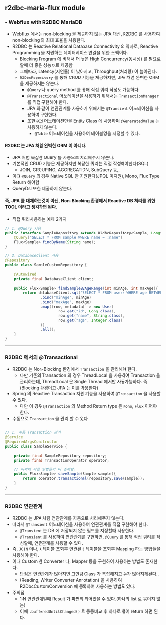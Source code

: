 ## r2dbc-maria-flux module

### - Webflux with R2DBC MariaDB
- Webflux 에서는 non-blocking 을 제공하지 않는 JPA 대신, R2DBC 를 사용하여 non-blocking 의 최대 효율을 사용한다.
- R2DBC 는 Reactive Relational Database Connectivity 의 약자로, Reactive Programming 을 지원하는 데이터베이스 연결을 위한 스펙이다.
  - Blocking Program 에 비해서 더 높은 High Concurrency(동시성) 를 필요로 할때 더 좋은 성능ㅇ르 제공함
  - 그에따라, Latency(지연률) 이 낮아지고, Throughput(처리량) 이 높아진다.
  - `R2DbcRepository` 를 통해 CRUD 기능을 제공하지만, JPA 처럼 완벽한 ORM 을 제공하지는 않는다.
    - `@Query` 나 query method 를 통해 직접 쿼리 작성도 가능하다.
    - `@Transactional` 어노테이션을 사용하기 위해서는 `TransactionManager` 를 직접 구현해야 한다.
    - JPA 와 같이 연관관계를 사용하기 위해서는 `@Transient` 어노테이션을 사용하여 구현한다.
    - 또한 `@Id` 어노테이션만을 Entity Class 에 사용하며 `@GeneratedValue` 는 사용하지 않는다.
      - `@Table` 어노테이션을 사용하여 테이블명을 지정할 수 있다.
    
#### R2DBC 는 JPA 처럼 완벽한 ORM 이 아니다.
- JPA 처럼 복잡한 Query 를 자동으로 처리해주지 않는다.
- 기본적인 CRUD 기능은 제공하지만 복잡한 쿼리는 직접 작성해야한다(SQL)
  - JOIN, GROUPING, AGGREGATION, SubQuery 등,,
- 이떄 `@Query` 의 경우 Native SQL 만 지원한다(JPQL 미지원), Mono, Flux Type Return 해야함
- QueryDsl 또한 제공하지 않는다.

#### 즉, JPA 를 대체하는것이 아닌, Non-Blocking 환경에서 Reactive DB 처리를 위한 TOOL 이라고 생각하면 된다.

- 직접 쿼리사용하는 예제 2가지
```java
// 1. @Query 사용
public interface SampleRepository extends R2dbcRepository<Sample, Long> {
    @Query("SELECT * FROM sample WHERE name = :name")
    Flux<Sample> findByName(String name);
}

// 2. DatabaseClient 사용
@Repository
public class SampleCustomRepository {
    
    @Autowired
    private final DatabaseClient client;
    
    public Flux<Smaple> findSampleByAgeRange(int minAge, int maxAge){
        return databaseClient.sql("SELECT * FROM users WHERE age BETWEEN :minAge AND :maxAge")
                .bind("minAge", minAge)
                .bind("maxAge", maxAge)
                .map((row, metadata) -> new User(
                        row.get("id", Long.class),
                        row.get("name", String.class),
                        row.get("age", Integer.class)
                ))
                .all();
    }
}
```

---

### R2DBC 에서의 @Transactional 
- R2DBC 는 Non-Blocking 환경에서 `Transaction` 을 관리해야 한다.
  - 다만 기존의 Transaction 의 경우 ThreadLocal 을 사용하여 Transaction 을 관리하는데, ThreadLocal 은 Single Thread 에서만 사용가능하다. 즉 (Blocking 환경이고 JPA 는 이를 차용한다)
- Spring 의 Reactive Transaction 지원 기능을 사용하여 `@Transaction` 을 사용할 수 있다.
  - 다만 이 경우 `@Transaction` 의 Method Return type 은 `Mono`, `Flux` 이어야 한다.
- 수동으로 `Transaction` 을 관리 할 수 있다
```java

// 1. 수동 Transaction 관리
@Service
@RequiredArgsConstructor
public class SampleService {
    
    private final SampleRepository repository;
    private final TransactionOperator operator;
    
    // 이외에 다른 방법들이 더 존재함.
    public Flux<Sample> saveSample(Sample sample){
        return operator.transactional(repository.save(sample));
    }
}
```

---

### R2DBC 연관관계 
- R2DBC 는 JPA 처럼 연관관계를 자동으로 처리해주지 않는다.
- 따라서 `@Transient` 어노테이션을 사용하여 연관관계를 직접 구현해야 한다.
  - `@Transient` 는 DB 에 저장되지 않는 필드를 지정할때 사용한다.
  - `@Transient` 를 사용하여 연관관계를 구현하면, `@Query` 를 통해 직접 쿼리를 작성할때, 연관관계를 사용할 수 있다.
- 즉, `JOIN` 이나, `A` 테이블 조회후 연관된 `B` 테이블을 조회후 Mapping 하는 방법들을 사용해야 한다.
- 이때 Custom 한 Converter 나, Mapper 등을 구현하여 사용하는 방법도 존재한다. 
  - 단점은 연관관계가 많아지면 그만큼 Class 가 복잡해지고 수가 많아지게된다..
  - (Reading, Writer Converter Annotation) 을 사용하여 R2DbcCustomConversion 에 등록하여 사용하는 방법도 있다. 
- 주의점
  - 1:N 연관관계일때 Result 가 파편화 되어있을 수 있다.(하나의 list 로 묶이지 않는)
  - 이때 `.bufferedUntilChanged()` 로 동등비교 후 하나로 묶어 return 하면 된다.